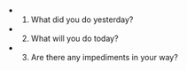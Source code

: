 

* 1. What did you do yesterday?
* 2. What will you do today?
* 3. Are there any impediments in your way?
